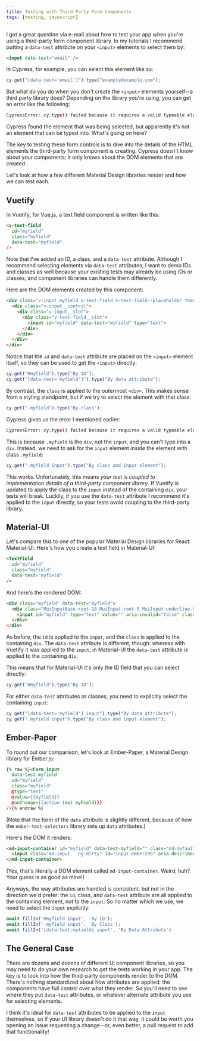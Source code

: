 ```yaml
---
title: Testing with Third Party Form Components
tags: [testing, javascript]
---
```


I got a great question via e-mail about how to test your app when you're using a third-party form component library. In my tutorials I recommend putting a `data-test` attribute on your `<input>` elements to select them by:

```html
<input data-test="email" />
```

In Cypress, for example, you can select this element like so:

```js
cy.get("[data-test='email']").type("example@example.com");
```

But what do you do when you don't create the `<input>` elements yourself--a third party library does? Depending on the library you're using, you can get an error like the following:

```sh
CypressError: cy.type() failed because it requires a valid typeable element
```

Cypress found the element that was being selected, but apparently it's not an element that can be typed into. What's going on here?

The key to testing these form controls is to dive into the details of the HTML elements the third-party form component is creating. Cypress doesn't know about your components; it only knows about the DOM elements that are created.

Let's look at how a few different Material Design libraries render and how we can test each.

## Vuetify

In Vuetify, for Vue.js, a text field component is written like this:

```html
<v-text-field
  id="myfield"
  class="myfield"
  data-test="myfield"
/>
```

Note that I've added an ID, a class, and a `data-test` attribute. Although I recommend selecting elements via `data-test` attributes, I want to demo IDs and classes as well because your existing tests may already be using IDs or classes, and component libraries can handle them differently.

Here are the DOM elements created by this component:

```html
<div class="v-input myfield v-text-field v-text-field--placeholder theme--light">
  <div class="v-input__control">
    <div class="v-input__slot">
      <div class="v-text-field__slot">
        <input id="myfield" data-test="myfield" type="text">
      </div>
    </div>
  </div>
</div>
```

Notice that the `id` and `data-test` attribute are placed on the `<input>` element itself, so they can be used to get the `<input>` directly:

```js
cy.get("#myfield").type("By ID");
cy.get("[data-test='myfield']").type("By data attribute");
```

By contrast, the `class` is applied to the outermost `<div>`. This makes sense from a styling standpoint, but if we try to select the element with that class:

```js
cy.get(".myfield").type("By class");
```

Cypress gives us the error I mentioned earlier:

```sh
CypressError: cy.type() failed because it requires a valid typeable element
```

This is because `.myfield` is the `div`, not the `input`, and you can't type into a `div`. Instead, we need to ask for the `input` element *inside* the element with class `.myfield`:

```js
cy.get(".myfield input").type("By class and input element");
```

This works. Unfortunately, this means *your test is coupled to implementation details of a third-party component library*. If Vuetify is updated to apply the class to the `input` instead of the containing `div`, your tests will break. Luckily, if you use the `data-test` attribute I recommend it's applied to the `input` directly, so your tests avoid coupling to the third-party library.

## Material-UI

Let's compare this to one of the popular Material Design libraries for React: Material-UI. Here's how you create a text field in Material-UI:

```html
<TextField
  id="myfield"
  class="myfield"
  data-test="myfield"
/>
```

And here's the rendered DOM:

```html
<div class="myfield" data-test="myfield">
  <div class="MuiInputBase-root-18 MuiInput-root-5 MuiInput-underline-9 MuiInputBase-formControl-19 MuiInput-formControl-6">
    <input id="myfield" type="text" value="" aria-invalid="false" class="MuiInputBase-input-28 MuiInput-input-13">
  </div>
</div>
```

As before, the `id` is applied to the `input`, and the `class` is applied to the containing `div`. The `data-test` attribute is different, though: whereas with Vuetify it was applied to the `input`, in Material-UI the `data-test` attribute is applied to the containing `div`.

This means that for Material-UI it's only the ID field that you can select directly:

```js
cy.get("#myfield").type("By ID");
```

For either `data-test` attributes or classes, you need to explicitly select the containing `input`:

```js
cy.get("[data-test='myfield'] input").type("By data attribute");
cy.get(".myfield input").type("By class and input element");
```

## Ember-Paper

To round out our comparison, let's look at Ember-Paper, a Material Design library for Ember.js:

```html
{% raw %}<Form.input
  data-test-myfield
  id="myfield"
  class="myfield"
  @type="text"
  @value={{myfield}}
  @onChange={{action (mut myField)}}
/>{% endraw %}
```

(Note that the form of the `data` attribute is slightly different, because of how the `ember-test-selectors` library sets up `data` attributes.)

Here's the DOM it renders:

```html
<md-input-container id="myfield" data-test-myfield="" class="md-default-theme ember-view myfield">
  <input class="md-input   ng-dirty" id="input-ember206" aria-describedby="ember206-char-count ember206-error-messages" type="text">
</md-input-container>
```

(Yes, that's literally a DOM element called `md-input-container`. Weird, huh? Your guess is as good as mine!)

Anyways, the way attributes are handled is consistent, but not in the direction we'd prefer: the `id`, class, and `data-test` attribute are all applied to the containing element, not to the `input`. So no matter which we use, we need to select the `input` explicitly:

```js
await fillIn('#myfield input', 'By ID');
await fillIn('.myfield input', 'By Class');
await fillIn('[data-test-myfield] input', 'By Data Attribute')
```

## The General Case

There are dozens and dozens of different UI component libraries, so you may need to do your own research to get the tests working in your app. The key is to look into how the third-party components render to the DOM. There's nothing standardized about how attributes are applied: the components have full control over what they render. So you'll need to see where they put `data-test` attributes, or whatever alternate attribute you use for selecting elements.

I think it's ideal for `data-test` attributes to be applied to the `input` themselves, so if your UI library doesn't do it that way, it could be worth you opening an issue requesting a change--or, even better, a pull request to add that functionality!
